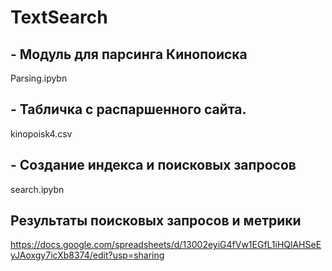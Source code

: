 # TextSearch

##  - Модуль для парсинга Кинопоиска
Parsing.ipybn
##  - Табличка с распаршенного сайта.
kinopoisk4.csv
##  - Создание индекса и поисковых запросов
search.ipybn

## Результаты поисковых запросов и метрики
https://docs.google.com/spreadsheets/d/13002eyiG4fVw1EGfL1iHQlAHSeEyJAoxgy7icXb8374/edit?usp=sharing
